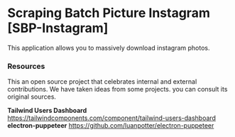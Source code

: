 # Scraping Batch Picture Instagram [SBP-Instagram]
This application allows you to massively download instagram photos. 

### Resources
This an open source project that celebrates internal and external contributions. We have taken ideas from some projects. you can consult its original sources.

**Tailwind Users Dashboard** https://tailwindcomponents.com/component/tailwind-users-dashboard
<br>
**electron-puppeteer** https://github.com/luanpotter/electron-puppeteer
